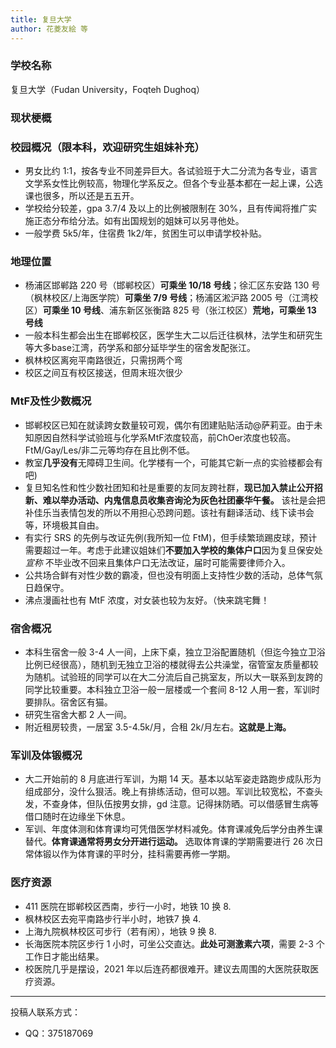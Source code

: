 ```yaml
---
title: 复旦大学
author: 花菱友絵 等
---
```


### 学校名称

复旦大学（Fudan University，Foqteh Dughoq）

### 现状梗概

### 校园概况（限本科，欢迎研究生姐妹补充）

- 男女比约 1:1，按各专业不同差异巨大。各试验班于大二分流为各专业，语言文学系女性比例较高，物理化学系反之。但各个专业基本都在一起上课，公选课也很多，所以还是五五开。
- 学校给分较差，gpa 3.7/4 及以上的比例被限制在 30%，且有传闻将推广实施正态分布给分法。如有出国规划的姐妹可以另寻他处。
- 一般学费 5k5/年，住宿费 1k2/年，贫困生可以申请学校补贴。

### 地理位置

- 杨浦区邯郸路 220 号（邯郸校区）**可乘坐 10/18 号线**；徐汇区东安路 130 号（枫林校区/上海医学院）**可乘坐 7/9 号线**；杨浦区淞沪路 2005 号（江湾校区）**可乘坐 10 号线**、浦东新区张衡路 825 号（张江校区）**荒地，可乘坐 13 号线**
- 一般本科生都会出生在邯郸校区，医学生大二以后迁往枫林，法学生和研究生等大多base江湾，药学系和部分延毕学生的宿舍发配张江。
- 枫林校区离宛平南路很近，只需拐两个弯
- 校区之间互有校区接送，但周末班次很少

### MtF及性少数概况

- 邯郸校区已知在就读跨女数量较可观，偶尔有团建贴贴活动@萨莉亚。由于未知原因自然科学试验班与化学系MtF浓度较高，前ChOer浓度也较高。FtM/Gay/Les/非二元等均存在且比例不低。
- 教室**几乎没有**无障碍卫生间。化学楼有一个，可能其它新一点的实验楼都会有吧)
- 复旦知名性和性少数社团知和社是重要的友同友跨社群，**现已加入禁止公开招新、难以举办活动、内鬼信息员收集咨询沦为灰色社团豪华午餐。** 该社是会把补佳乐当表情包发的所以不用担心恐跨问题。该社有翻译活动、线下读书会等，环境极其自由。
- 有实行 SRS 的先例与改证先例(我所知一位 FtM)，但手续繁琐踢皮球，预计需要超过一年。考虑于此建议姐妹们**不要加入学校的集体户口**因为复旦保安处 _宣称_ 不毕业改不回来且集体户口无法改证，届时可能需要律师介入。
- 公共场合鲜有对性少数的霸凌，但也没有明面上支持性少数的活动，总体气氛日趋保守。
- 沸点漫画社也有 MtF 浓度，对女装也较为友好。（快来跳宅舞！

### 宿舍概况

- 本科生宿舍一般 3-4 人一间，上床下桌，独立卫浴配置随机（但迄今独立卫浴比例已经很高），随机到无独立卫浴的楼就得去公共澡堂，宿管室友质量都较为随机。试验班的同学可以在大二分流后自己挑室友，所以大一联系到友跨的同学比较重要。本科独立卫浴一般一层楼或一个套间 8-12 人用一套，军训时要排队。宿舍区有猫。
- 研究生宿舍大都 2 人一间。
- 附近租房较贵，一居室 3.5-4.5k/月，合租 2k/月左右。**这就是上海。**

### 军训及体锻概况

- 大二开始前的 8 月底进行军训，为期 14 天。基本以站军姿走路跑步成队形为组成部分，没什么狠活。晚上有排练活动，但可以翘。军训比较宽松，不查头发，不查身体，但队伍按男女排，gd 注意。记得抹防晒。可以借感冒生病等借口随时在边缘坐下休息。
- 军训、年度体测和体育课均可凭借医学材料减免。体育课减免后学分由养生课替代。**体育课通常将男女分开进行运动。** 选取体育课的学期需要进行 26 次日常体锻以作为体育课的平时分，挂科需要再修一学期。

### 医疗资源

- 411 医院在邯郸校区西南，步行一小时，地铁 10 换 8.
- 枫林校区去宛平南路步行半小时，地铁7 换 4.
- 上海九院枫林校区可步行（若有闲），地铁 9 换 8.
- 长海医院本院区步行 1 小时，可坐公交直达。**此处可测激素六项**，需要 2-3 个工作日才能出结果。
- 校医院几乎是摆设，2021 年以后连药都很难开。建议去周围的大医院获取医疗资源。

---

投稿人联系方式：

- QQ：375187069
